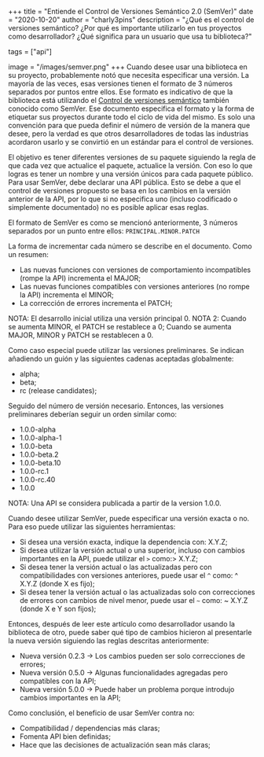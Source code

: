 +++
title = "Entiende el Control de Versiones Semántico 2.0 (SemVer)"
date = "2020-10-20"
author = "charly3pins"
description = "¿Qué es el control de versiones semántico? ¿Por qué es importante utilizarlo en tus proyectos como desarrollador? ¿Qué significa para un usuario que usa tu biblioteca?"

tags = ["api"]

image = "/images/semver.png"
+++
Cuando desee usar una biblioteca en su proyecto, probablemente notó que necesita especificar una versión. La mayoría de las veces, esas versiones tienen el formato de 3 números separados por puntos entre ellos. Ese formato es indicativo de que la biblioteca está utilizando el [Control de versiones semántico](https://semver.org) también conocido como SemVer. Ese documento especifica el formato y la forma de etiquetar sus proyectos durante todo el ciclo de vida del mismo. Es solo una convención para que pueda definir el número de versión de la manera que desee, pero la verdad es que otros desarrolladores de todas las industrias acordaron usarlo y se convirtió en un estándar para el control de versiones.

El objetivo es tener diferentes versiones de su paquete siguiendo la regla de que cada vez que actualice el paquete, actualice la versión. Con eso lo que logras es tener un nombre y una versión únicos para cada paquete público. Para usar SemVer, debe declarar una API pública. Esto se debe a que el control de versiones propuesto se basa en los cambios en la versión anterior de la API, por lo que si no especifica uno (incluso codificado o simplemente documentado) no es posible aplicar esas reglas.

El formato de SemVer es como se mencionó anteriormente, 3 números separados por un punto entre ellos:
`PRINCIPAL.MINOR.PATCH`

La forma de incrementar cada número se describe en el documento. Como un resumen:
- Las nuevas funciones con versiones de comportamiento incompatibles (rompe la API) incrementa el MAJOR;
- Las nuevas funciones compatibles con versiones anteriores (no rompe la API) incrementa el MINOR;
- La corrección de errores incrementa el PATCH;

NOTA: El desarrollo inicial utiliza una versión principal 0.
NOTA 2: Cuando se aumenta MINOR, el PATCH se restablece a 0; Cuando se aumenta MAJOR, MINOR y PATCH se restablecen a 0.

Como caso especial puede utilizar las versiones preliminares. Se indican añadiendo un guión y las siguientes cadenas aceptadas globalmente:
- alpha;
- beta;
- rc (release candidates);

Seguido del número de versión necesario. Entonces, las versiones preliminares deberían seguir un orden similar como:
- 1.0.0-alpha
- 1.0.0-alpha-1
- 1.0.0-beta
- 1.0.0-beta.2
- 1.0.0-beta.10
- 1.0.0-rc.1
- 1.0.0-rc.40
- 1.0.0

NOTA: Una API se considera publicada a partir de la version 1.0.0.

Cuando desee utilizar SemVer, puede especificar una versión exacta o no. Para eso puede utilizar las siguientes herramientas:
- Si desea una versión exacta, indique la dependencia con: X.Y.Z;
- Si desea utilizar la versión actual o una superior, incluso con cambios importantes en la API, puede utilizar el `>` como:> X.Y.Z;
- Si desea tener la versión actual o las actualizadas pero con compatibilidades con versiones anteriores, puede usar el `^` como: ^ X.Y.Z (donde X es fijo);
- Si desea tener la versión actual o las actualizadas solo con correcciones de errores con cambios de nivel menor, puede usar el `~` como: ~ X.Y.Z (donde X e Y son fijos);

Entonces, después de leer este artículo como desarrollador usando la biblioteca de otro, puede saber qué tipo de cambios hicieron al presentarle la nueva versión siguiendo las reglas descritas anteriormente:
- Nueva versión 0.2.3 → Los cambios pueden ser solo correcciones de errores;
- Nueva versión 0.5.0 → Algunas funcionalidades agregadas pero compatibles con la API;
- Nueva versión 5.0.0 → Puede haber un problema porque introdujo cambios importantes en la API;

Como conclusión, el beneficio de usar SemVer contra no:
- Compatibilidad / dependencias más claras;
- Fomenta API bien definidas;
- Hace que las decisiones de actualización sean más claras;
